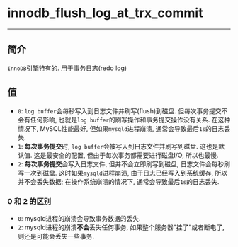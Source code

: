 # innodb_flush_log_at_trx_commit

---

## 简介

`InnoDB`引擎特有的. 用于事务日志(redo log)

## 值

* `0`: `log buffer`会每秒写入到日志文件并刷写(flush)到磁盘. 但每次事务提交不会有任何影响, 也就是`log buffer`的刷写操作和事务提交操作没有关系. 在这种情况下, MySQL性能最好, 但如果`mysqld`进程崩溃, 通常会导致最后`1s`的日志丢失.
* `1`: **每次事务提交**时, `log buffer`会被写入到日志文件并刷写到磁盘. 这也是默认值. 这是最安全的配置, 但由于每次事务都需要进行磁盘I/O, 所以也最慢.
* `2`: **每次事务提交**会写入日志文件, 但并不会立即刷写到磁盘, 日志文件会每秒刷写一次到磁盘. 这时如果`mysqld`进程崩溃, 由于日志已经写入到系统缓存, 所以并不会丢失数据; 在操作系统崩溃的情况下, 通常会导致最后`1s`的日志丢失.

### 0 和 2 的区别

* `0`: mysqld进程的崩溃会导致事务数据的丢失.
* `2`: mysqld进程的崩溃**不会**丢失任何事务, 如果整个服务器"挂了"或者断电了, 则还是可能会丢失一些事务.
